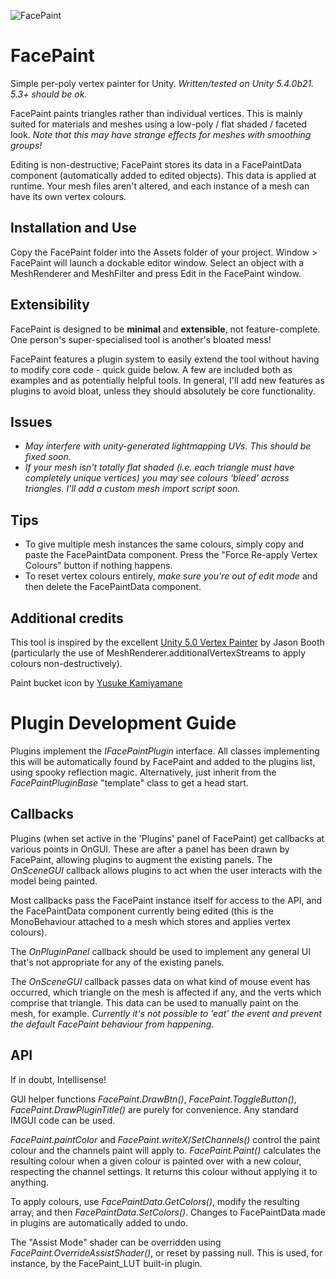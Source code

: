 ![FacePaint](http://www.sigtrapgames.com/wp-content/uploads/2016/11/header-logo.png)

# FacePaint
Simple per-poly vertex painter for Unity. *Written/tested on Unity 5.4.0b21. 5.3+ should be ok.*

FacePaint paints triangles rather than individual vertices. This is mainly suited for materials and meshes using a low-poly / flat shaded / faceted look. *Note that this may have strange effects for meshes with smoothing groups!*

Editing is non-destructive; FacePaint stores its data in a FacePaintData component (automatically added to edited objects). This data is applied at runtime. Your mesh files aren't altered, and each instance of a mesh can have its own vertex colours.

## Installation and Use
Copy the FacePaint folder into the Assets folder of your project. Window > FacePaint will launch a dockable editor window. Select an object with a MeshRenderer and MeshFilter and press Edit in the FacePaint window.

## Extensibility
FacePaint is designed to be __minimal__ and __extensible__, not feature-complete. One person's super-specialised tool is another's bloated mess!

FacePaint features a plugin system to easily extend the tool without having to modify core code - quick guide below. A few are included both as examples and as potentially helpful tools. In general, I'll add new features as plugins to avoid bloat, unless they should absolutely be core functionality.

## Issues
* _May interfere with unity-generated lightmapping UVs. This should be fixed soon._
* _If your mesh isn't totally flat shaded (i.e. each triangle must have completely unique vertices) you may see colours 'bleed' across triangles. I'll add a custom mesh import script soon._

## Tips
* To give multiple mesh instances the same colours, simply copy and paste the FacePaintData component. Press the "Force Re-apply Vertex Colours" button if nothing happens.
* To reset vertex colours entirely, _make sure you're out of edit mode_ and then delete the FacePaintData component.

## Additional credits
This tool is inspired by the excellent [Unity 5.0 Vertex Painter](https://github.com/slipster216/VertexPaint "GitHub Page") by Jason Booth (particularly the use of MeshRenderer.additionalVertexStreams to apply colours non-destructively).

Paint bucket icon by [Yusuke Kamiyamane](http://p.yusukekamiyamane.com/)

# Plugin Development Guide
Plugins implement the _IFacePaintPlugin_ interface. All classes implementing this will be automatically found by FacePaint and added to the plugins list, using spooky reflection magic. Alternatively, just inherit from the _FacePaintPluginBase_ "template" class to get a head start.

## Callbacks
Plugins (when set active in the 'Plugins' panel of FacePaint) get callbacks at various points in OnGUI. These are after a panel has been drawn by FacePaint, allowing plugins to augment the existing panels. The _OnSceneGUI_ callback allows plugins to act when the user interacts with the model being painted.

Most callbacks pass the FacePaint instance itself for access to the API, and the FacePaintData component currently being edited (this is the MonoBehaviour attached to a mesh which stores and applies vertex colours).

The _OnPluginPanel_ callback should be used to implement any general UI that's not appropriate for any of the existing panels.

The _OnSceneGUI_ callback passes data on what kind of mouse event has occurred, which triangle on the mesh is affected if any, and the verts which comprise that triangle. This data can be used to manually paint on the mesh, for example. _Currently it's not possible to 'eat' the event and prevent the default FacePaint behaviour from happening_.

## API
If in doubt, Intellisense!

GUI helper functions _FacePaint.DrawBtn()_, _FacePaint.ToggleButton()_, _FacePaint.DrawPluginTitle()_ are purely for convenience. Any standard IMGUI code can be used.

_FacePaint.paintColor_ and _FacePaint.writeX_/_SetChannels()_ control the paint colour and the channels paint will apply to. _FacePaint.Paint()_ calculates the resulting colour when a given colour is painted over with a new colour, respecting the channel settings. It returns this colour without applying it to anything.

To apply colours, use _FacePaintData.GetColors()_, modify the resulting array, and then _FacePaintData.SetColors()_. Changes to FacePaintData made in plugins are automatically added to undo.

The "Assist Mode" shader can be overridden using _FacePaint.OverrideAssistShader()_, or reset by passing null. This is used, for instance, by the FacePaint_LUT built-in plugin.
